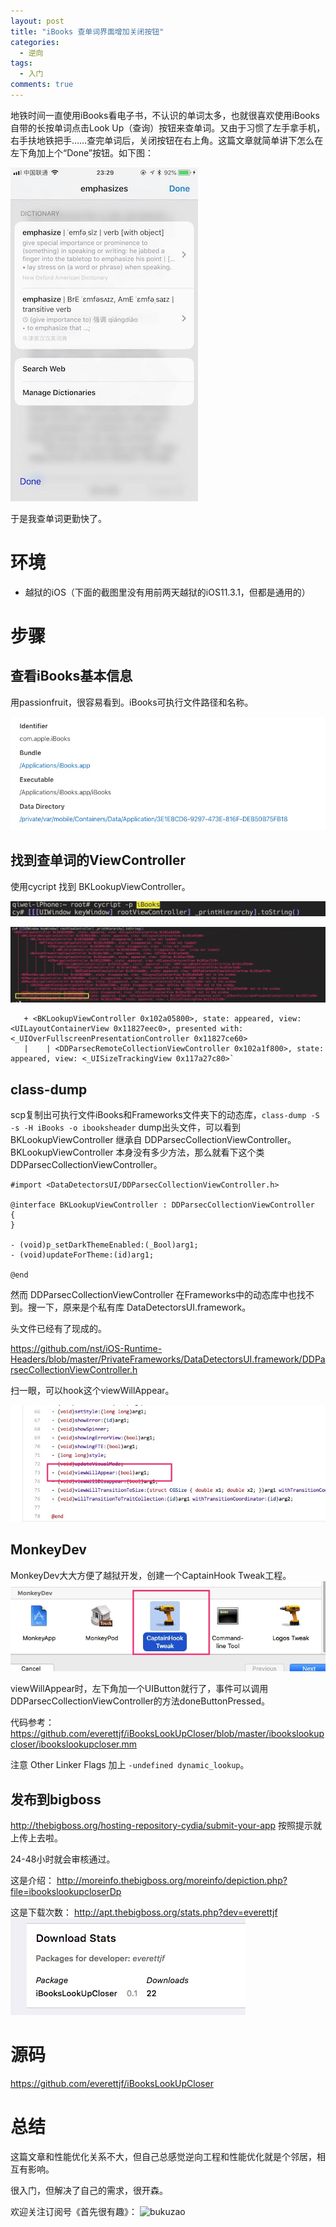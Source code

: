 ```yaml
---
layout: post
title: "iBooks 查单词界面增加关闭按钮"
categories:
  - 逆向
tags:
  - 入门
comments: true
---
```



地铁时间一直使用iBooks看电子书，不认识的单词太多，也就很喜欢使用iBooks自带的长按单词点击Look Up（查询）按钮来查单词。又由于习惯了左手拿手机，右手扶地铁把手……查完单词后，关闭按钮在右上角。这篇文章就简单讲下怎么在左下角加上个“Done”按钮。如下图：

![screen](/media/screen.jpg)

于是我查单词更勤快了。

<!-- more -->

# 环境

- 越狱的iOS（下面的截图里没有用前两天越狱的iOS11.3.1，但都是通用的）

# 步骤

## 查看iBooks基本信息

用passionfruit，很容易看到。iBooks可执行文件路径和名称。

![](/media/15358613467616.jpg)

## 找到查单词的ViewController

使用cycript 找到 BKLookupViewController。

![](/media/15359889155719.jpg)

![](/media/15358615263059.jpg)

```
   + <BKLookupViewController 0x102a05800>, state: appeared, view: <UILayoutContainerView 0x11827eec0>, presented with: <_UIOverFullscreenPresentationController 0x11827ce60>
   |    | <DDParsecRemoteCollectionViewController 0x102a1f800>, state: appeared, view: <_UISizeTrackingView 0x117a27c80>`
```

## class-dump

scp复制出可执行文件iBooks和Frameworks文件夹下的动态库，`class-dump -S -s -H iBooks -o ibooksheader` dump出头文件，可以看到 BKLookupViewController 继承自 DDParsecCollectionViewController。BKLookupViewController 本身没有多少方法，那么就看下这个类 DDParsecCollectionViewController。


```
#import <DataDetectorsUI/DDParsecCollectionViewController.h>

@interface BKLookupViewController : DDParsecCollectionViewController
{
}

- (void)p_setDarkThemeEnabled:(_Bool)arg1;
- (void)updateForTheme:(id)arg1;

@end
```

然而 DDParsecCollectionViewController 在Frameworks中的动态库中也找不到。搜一下，原来是个私有库 DataDetectorsUI.framework。

头文件已经有了现成的。

<https://github.com/nst/iOS-Runtime-Headers/blob/master/PrivateFrameworks/DataDetectorsUI.framework/DDParsecCollectionViewController.h>

扫一眼，可以hook这个viewWillAppear。

![](/media/15359892415400.jpg)



## MonkeyDev

MonkeyDev大大方便了越狱开发，创建一个CaptainHook Tweak工程。
![](/media/15359891883821.jpg)

viewWillAppear时，左下角加一个UIButton就行了，事件可以调用 DDParsecCollectionViewController的方法doneButtonPressed。

代码参考： <https://github.com/everettjf/iBooksLookUpCloser/blob/master/ibookslookupcloser/ibookslookupcloser.mm>

注意 Other Linker Flags 加上 `-undefined dynamic_lookup`。

## 发布到bigboss


<http://thebigboss.org/hosting-repository-cydia/submit-your-app> 按照提示就上传上去啦。

24-48小时就会审核通过。

这是介绍：
<http://moreinfo.thebigboss.org/moreinfo/depiction.php?file=ibookslookupcloserDp>

这是下载次数：
<http://apt.thebigboss.org/stats.php?dev=everettjf>
![](/media/15359897424719.jpg)

# 源码

<https://github.com/everettjf/iBooksLookUpCloser>


# 总结

这篇文章和性能优化关系不大，但自己总感觉逆向工程和性能优化就是个邻居，相互有影响。

很入门，但解决了自己的需求，很开森。

欢迎关注订阅号《首先很有趣》：
![bukuzao](https://everettjf.github.io/images/fun.jpg)





